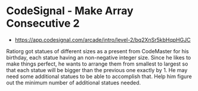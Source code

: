 # CodeSignal - Make Array Consecutive 2

- https://app.codesignal.com/arcade/intro/level-2/bq2XnSr5kbHqpHGJC

Ratiorg got statues of different sizes as a present from CodeMaster for his birthday, each statue having an non-negative integer size. Since he likes to make things perfect, he wants to arrange them from smallest to largest so that each statue will be bigger than the previous one exactly by 1. He may need some additional statues to be able to accomplish that. Help him figure out the minimum number of additional statues needed.
